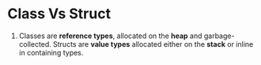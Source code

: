 <h1>Class Vs Struct</h1>

1. Classes are <b>reference types</b>, allocated on the <b>heap</b> and garbage-collected.
Structs are <b>value types</b> allocated either on the <b>stack</b> or inline in containing types.

